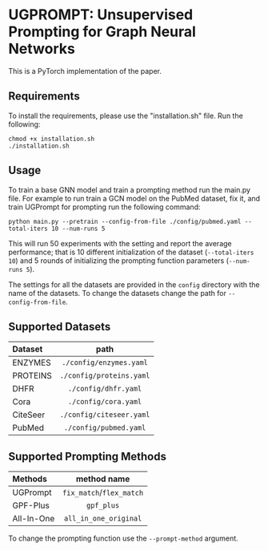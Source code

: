 
# UGPROMPT: Unsupervised Prompting for Graph Neural Networks

This is a PyTorch implementation of the paper.

## Requirements

To install the requirements, please use the "installation.sh" file. Run the following:
```
chmod +x installation.sh
./installation.sh
```

## Usage

To train a base GNN model and train a prompting method run the main.py file. For example to run train a GCN model on the PubMed dataset, fix it, and train UGPrompt for prompting run the following command:
```
python main.py --pretrain --config-from-file ./config/pubmed.yaml --total-iters 10 --num-runs 5
```

This will run 50 experiments with the setting and report the average performance; that is 10 different initialization of the dataset (```--total-iters 10```) and 5 rounds of initializing the prompting function parameters (```--num-runs 5```).

The settings for all the datasets are provided in the ```config``` directory with the name of the datasets. To change the datasets change the path for ```--config-from-file```.

## Supported Datasets
Dataset | path |
:--- | :---: |
ENZYMES | ```./config/enzymes.yaml``` |
PROTEINS | ```./config/proteins.yaml``` |
DHFR | ```./config/dhfr.yaml``` |
Cora | ```./config/cora.yaml``` |
CiteSeer | ```./config/citeseer.yaml``` |
PubMed | ```./config/pubmed.yaml``` |

## Supported Prompting Methods
Methods | method name |
:--- | :---: |
UGPrompt | ```fix_match```/```flex_match``` |
GPF-Plus | ```gpf_plus``` |
All-In-One | ```all_in_one_original``` |

To change the prompting function use the ```--prompt-method``` argument.
